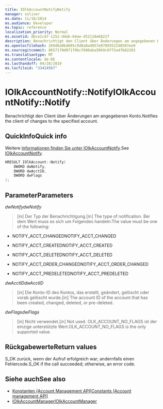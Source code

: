 ```yaml
---
title: IOlkAccountNotifyNotify
manager: soliver
ms.date: 11/16/2014
ms.audience: Developer
ms.topic: reference
localization_priority: Normal
ms.assetid: dbce1c47-1252-ddeb-64ae-d52118e6821f
description: Benachrichtigt den Client über Änderungen am angegebenen Konto.
ms.openlocfilehash: 269d8a8bd605c9d8a0a4057e87895522d8587ee9
ms.sourcegitcommit: 8657170d071f9bcf680aba50b9c07f2a4fb82283
ms.translationtype: MT
ms.contentlocale: de-DE
ms.lasthandoff: 04/28/2019
ms.locfileid: "33424567"
---
```

# <a name="iolkaccountnotifynotify"></a><span data-ttu-id="09327-103">IOlkAccountNotify::Notify</span><span class="sxs-lookup"><span data-stu-id="09327-103">IOlkAccountNotify::Notify</span></span>

<span data-ttu-id="09327-104">Benachrichtigt den Client über Änderungen am angegebenen Konto.</span><span class="sxs-lookup"><span data-stu-id="09327-104">Notifies the client of changes to the specified account.</span></span>
  
## <a name="quick-info"></a><span data-ttu-id="09327-105">QuickInfo</span><span class="sxs-lookup"><span data-stu-id="09327-105">Quick info</span></span>

<span data-ttu-id="09327-106">Weitere [Informationen finden Sie unter IOlkAccountNotify](iolkaccountnotify.md).</span><span class="sxs-lookup"><span data-stu-id="09327-106">See [IOlkAccountNotify](iolkaccountnotify.md).</span></span>
  
```cpp
HRESULT IOlkAccount::Notify(  
    DWORD dwNotify, 
    DWORD dwAcctID, 
    DWORD dwFlags 
);

```

## <a name="parameters"></a><span data-ttu-id="09327-107">Parameter</span><span class="sxs-lookup"><span data-stu-id="09327-107">Parameters</span></span>

<span data-ttu-id="09327-108">_dwNotify_</span><span class="sxs-lookup"><span data-stu-id="09327-108">_dwNotify_</span></span>
  
> <span data-ttu-id="09327-109">[in] Der Typ der Benachrichtigung.</span><span class="sxs-lookup"><span data-stu-id="09327-109">[in] The type of notification.</span></span> <span data-ttu-id="09327-110">Bei dem Wert muss es sich um Folgendes handeln:</span><span class="sxs-lookup"><span data-stu-id="09327-110">The value must be one of the following:</span></span>
    
   - <span data-ttu-id="09327-111">NOTIFY_ACCT_CHANGED</span><span class="sxs-lookup"><span data-stu-id="09327-111">NOTIFY_ACCT_CHANGED</span></span> 
    
   - <span data-ttu-id="09327-112">NOTIFY_ACCT_CREATED</span><span class="sxs-lookup"><span data-stu-id="09327-112">NOTIFY_ACCT_CREATED</span></span> 
    
   - <span data-ttu-id="09327-113">NOTIFY_ACCT_DELETED</span><span class="sxs-lookup"><span data-stu-id="09327-113">NOTIFY_ACCT_DELETED</span></span>
    
   - <span data-ttu-id="09327-114">NOTIFY_ACCT_ORDER_CHANGED</span><span class="sxs-lookup"><span data-stu-id="09327-114">NOTIFY_ACCT_ORDER_CHANGED</span></span> 
    
   - <span data-ttu-id="09327-115">NOTIFY_ACCT_PREDELETED</span><span class="sxs-lookup"><span data-stu-id="09327-115">NOTIFY_ACCT_PREDELETED</span></span> 
    
 <span data-ttu-id="09327-116">_dwAcctID_</span><span class="sxs-lookup"><span data-stu-id="09327-116">_dwAcctID_</span></span>
  
> <span data-ttu-id="09327-117">[in] Die Konto-ID des Kontos, das erstellt, geändert, gelöscht oder vorab gelöscht wurde.</span><span class="sxs-lookup"><span data-stu-id="09327-117">[in] The account ID of the account that has been created, changed, deleted, or pre-deleted.</span></span>
    
 <span data-ttu-id="09327-118">_dwFlags_</span><span class="sxs-lookup"><span data-stu-id="09327-118">_dwFlags_</span></span>
  
>  <span data-ttu-id="09327-119">[in] Nicht verwendet.</span><span class="sxs-lookup"><span data-stu-id="09327-119">[in] Not used.</span></span> <span data-ttu-id="09327-120">OLK_ACCOUNT_NO_FLAGS ist der einzige unterstützte Wert.</span><span class="sxs-lookup"><span data-stu-id="09327-120">OLK_ACCOUNT_NO_FLAGS is the only supported value.</span></span> 
    
## <a name="return-values"></a><span data-ttu-id="09327-121">Rückgabewerte</span><span class="sxs-lookup"><span data-stu-id="09327-121">Return values</span></span>

<span data-ttu-id="09327-122">S_OK zurück, wenn der Aufruf erfolgreich war; andernfalls einen Fehlercode.</span><span class="sxs-lookup"><span data-stu-id="09327-122">S_OK if the call succeeded; otherwise, an error code.</span></span>
  
## <a name="see-also"></a><span data-ttu-id="09327-123">Siehe auch</span><span class="sxs-lookup"><span data-stu-id="09327-123">See also</span></span>

- [<span data-ttu-id="09327-124">Konstanten (Account Management API)</span><span class="sxs-lookup"><span data-stu-id="09327-124">Constants (Account management API)</span></span>](constants-account-management-api.md)  
- [<span data-ttu-id="09327-125">IOlkAccountManager</span><span class="sxs-lookup"><span data-stu-id="09327-125">IOlkAccountManager</span></span>](iolkaccountmanager.md)

